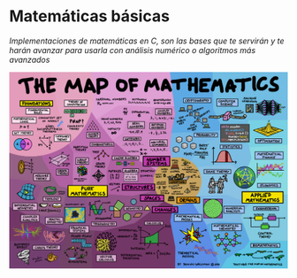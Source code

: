 # Matemáticas básicas

_Implementaciones de matemáticas en C, son las bases que te servirán y te harán avanzar para usarla con análisis numérico o algoritmos más avanzados_

<img src=/00.-Sources/maths.png alt="#"/>

